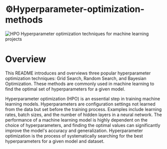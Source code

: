 # ⚙️Hyperparameter-optimization-methods
![HPO](https://s31.picofile.com/file/8469799684/1619269164578.jpeg)
Hyperparameter optimization techniques for machine learning projects

# Overview

This README introduces and overviews three popular hyperparameter optimization techniques: Grid Search, Random Search, and Bayesian Optimization. These methods are commonly used in machine learning to find the optimal set of hyperparameters for a given model.

Hyperparameter optimization (HPO) is an essential step in training machine learning models. Hyperparameters are configuration settings not learned from the data but set before the training process. Examples include learning rates, batch sizes, and the number of hidden layers in a neural network. The performance of a machine learning model is highly dependent on the choice of hyperparameters, and finding the optimal values can significantly improve the model's accuracy and generalization. Hyperparameter optimization is the process of systematically searching for the best hyperparameters for a given model and dataset.
